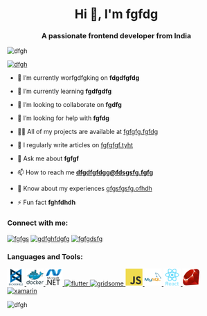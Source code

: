 <h1 align="center">Hi 👋, I'm fgfdg</h1>
<h3 align="center">A passionate frontend developer from India</h3>

<p align="left"> <img src="https://komarev.com/ghpvc/?username=dfgh&label=Profile%20views&color=0e75b6&style=flat" alt="dfgh" /> </p>

<p align="left"> <a href="https://github.com/ryo-ma/github-profile-trophy"><img src="https://github-profile-trophy.vercel.app/?username=dfgh" alt="dfgh" /></a> </p>

- 🔭 I’m currently worfgdfgking on **fdgdfgfdg**

- 🌱 I’m currently learning **fgdfgdfg**

- 👯 I’m looking to collaborate on **fgdfg**

- 🤝 I’m looking for help with **fgfdg**

- 👨‍💻 All of my projects are available at [fgfgfg.fgfdg](fgfgfg.fgfdg)

- 📝 I regularly write articles on [fgfgfgf.tyht](fgfgfgf.tyht)

- 💬 Ask me about **fgfgf**

- 📫 How to reach me **dfgdfgfdgg@fdsgsfg.fgfg**

- 📄 Know about my experiences [gfgsfgsfg.ofhdh](gfgsfgsfg.ofhdh)

- ⚡ Fun fact **fghfdhdh**

<h3 align="left">Connect with me:</h3>
<p align="left">
<a href="https://twitter.com/fgfgs" target="blank"><img align="center" src="https://raw.githubusercontent.com/rahuldkjain/github-profile-readme-generator/master/src/images/icons/Social/twitter.svg" alt="fgfgs" height="30" width="40" /></a>
<a href="https://linkedin.com/in/gdfghfdgfg" target="blank"><img align="center" src="https://raw.githubusercontent.com/rahuldkjain/github-profile-readme-generator/master/src/images/icons/Social/linked-in-alt.svg" alt="gdfghfdgfg" height="30" width="40" /></a>
<a href="https://www.leetcode.com/fgfgdsfg" target="blank"><img align="center" src="https://raw.githubusercontent.com/rahuldkjain/github-profile-readme-generator/master/src/images/icons/Social/leet-code.svg" alt="fgfgdsfg" height="30" width="40" /></a>
</p>

<h3 align="left">Languages and Tools:</h3>
<p align="left"> <a href="https://backbonejs.org" target="_blank" rel="noreferrer"> <img src="https://raw.githubusercontent.com/devicons/devicon/master/icons/backbonejs/backbonejs-original-wordmark.svg" alt="backbonejs" width="40" height="40"/> </a> <a href="https://www.docker.com/" target="_blank" rel="noreferrer"> <img src="https://raw.githubusercontent.com/devicons/devicon/master/icons/docker/docker-original-wordmark.svg" alt="docker" width="40" height="40"/> </a> <a href="https://dotnet.microsoft.com/" target="_blank" rel="noreferrer"> <img src="https://raw.githubusercontent.com/devicons/devicon/master/icons/dot-net/dot-net-original-wordmark.svg" alt="dotnet" width="40" height="40"/> </a> <a href="https://flutter.dev" target="_blank" rel="noreferrer"> <img src="https://www.vectorlogo.zone/logos/flutterio/flutterio-icon.svg" alt="flutter" width="40" height="40"/> </a> <a href="https://gridsome.org/" target="_blank" rel="noreferrer"> <img src="https://www.vectorlogo.zone/logos/gridsome/gridsome-icon.svg" alt="gridsome" width="40" height="40"/> </a> <a href="https://developer.mozilla.org/en-US/docs/Web/JavaScript" target="_blank" rel="noreferrer"> <img src="https://raw.githubusercontent.com/devicons/devicon/master/icons/javascript/javascript-original.svg" alt="javascript" width="40" height="40"/> </a> <a href="https://www.mysql.com/" target="_blank" rel="noreferrer"> <img src="https://raw.githubusercontent.com/devicons/devicon/master/icons/mysql/mysql-original-wordmark.svg" alt="mysql" width="40" height="40"/> </a> <a href="https://reactjs.org/" target="_blank" rel="noreferrer"> <img src="https://raw.githubusercontent.com/devicons/devicon/master/icons/react/react-original-wordmark.svg" alt="react" width="40" height="40"/> </a> <a href="https://www.ruby-lang.org/en/" target="_blank" rel="noreferrer"> <img src="https://raw.githubusercontent.com/devicons/devicon/master/icons/ruby/ruby-original.svg" alt="ruby" width="40" height="40"/> </a> <a href="https://dotnet.microsoft.com/apps/xamarin" target="_blank" rel="noreferrer"> <img src="https://raw.githubusercontent.com/detain/svg-logos/780f25886640cef088af994181646db2f6b1a3f8/svg/xamarin.svg" alt="xamarin" width="40" height="40"/> </a> </p>

<p><img align="center" src="https://github-readme-stats.vercel.app/api/top-langs?username=dfgh&show_icons=true&locale=en&layout=compact" alt="dfgh" /></p>

